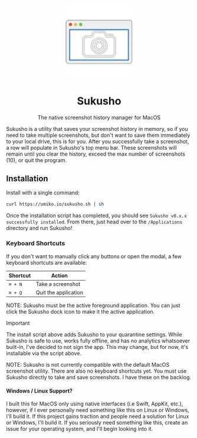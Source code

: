 <div align="center">
  <img width="40%" src="assets/AppIcon.png" />
  <h1>Sukusho</h1>
  <p>The native screenshot history manager for MacOS</p>
</div>


Sukusho is a utility that saves your screenshot history in memory, so if you need to take multiple screenshots, but don't want to save them immediately to your local drive, this is for you. After you successfully take a screenshot, a row will populate in Sukusho's top menu bar. These screenshots will remain until you clear the history, exceed the max number of screenshots (10), or quit the program.

## Installation

Install with a single command:

```bash
curl https://umiko.io/sukusho.sh | sh
```

Once the installation script has completed, you should see `Sukusho v0.x.x successfully installed`. From there, just head over to the `/Applications` directory and run Sukusho!

### Keyboard Shortcuts

If you don't want to manually click any buttons or open the modal, a few keyboard shortcuts are available:

| Shortcut | Action               |
| -------- | -------------------- |
| `⌘ + N`  | Take a screenshot    |
| `⌘ + Q`  | Quit the application |

NOTE: Sukusho must be the active foreground application. You can just click the Sukusho dock icon to make it the active application.

> [!IMPORTANT]
> The install script above adds Sukusho to your quarantine settings.
> While Sukusho is safe to use, works fully offline, and has no analytics whatsoever built-in, I've decided to not sign the app. This may change, but for now, it's installable via the script above.

NOTE: Sukusho is not currently compatible with the default MacOS screenshot utility. There are also no keyboard shortcuts yet. You must use Sukusho directly to take and save screenshots. I have these on the backlog.

#### Windows / Linux Support?
I built this for MacOS only using native interfaces (i.e Swift, AppKit, etc.), however, if I ever personally need something like this on Linux or Windows, I'll build it. If this project gains traction and people need a solution for Linux or Windows, I'll build it. If you seriously need something like this, create an issue for your operating system, and I'll begin looking into it.

